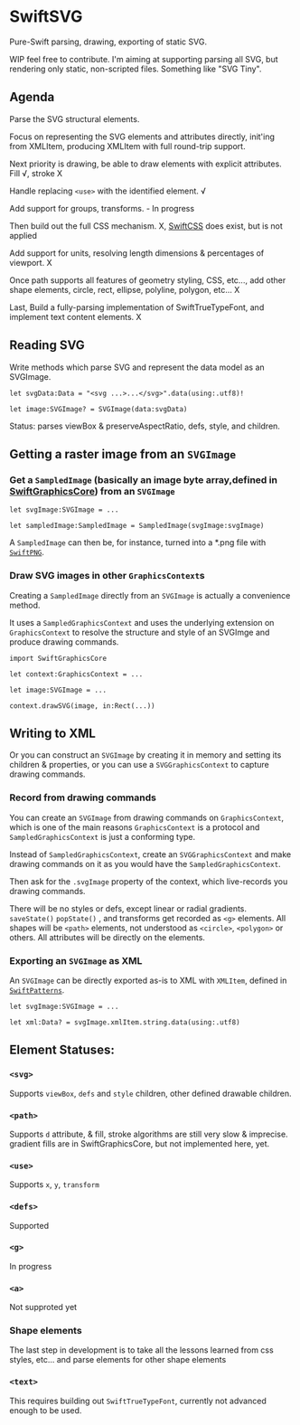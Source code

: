 # SwiftSVG
Pure-Swift parsing, drawing, exporting of static SVG.

WIP feel free to contribute.  I'm aiming at supporting parsing all SVG, but rendering only static, non-scripted files.  Something like "SVG Tiny".


## Agenda

Parse the SVG structural elements.

Focus on representing the SVG elements and attributes directly, init'ing from XMLItem, producing XMLItem with full round-trip support.

Next priority is drawing, be able to draw elements with explicit attributes. Fill √, stroke X

Handle replacing `<use>` with the identified element.  √

Add support for groups, transforms. - In progress

Then build out the full CSS mechanism.  X, [SwiftCSS](https://github.com/benspratling4/SwiftCSS) does exist, but is not applied

Add support for units, resolving length dimensions & percentages of viewport.  X

Once path supports all features of geometry styling, CSS, etc..., add other shape elements, circle, rect, ellipse, polyline, polygon, etc... X

Last, Build a fully-parsing implementation of SwiftTrueTypeFont, and implement text content elements.  X


## Reading SVG

Write methods which parse SVG and represent the data model as an SVGImage.

`let svgData:Data = "<svg ...>...</svg>".data(using:.utf8)!`

`let image:SVGImage? = SVGImage(data:svgData)`

Status: parses viewBox & preserveAspectRatio, defs, style, and children.


## Getting a raster image from an `SVGImage`

### Get a `SampledImage` (basically an image byte array,defined in [SwiftGraphicsCore](https://github.com/benspratling4/SwiftGraphicsCore)) from an `SVGImage`

`let svgImage:SVGImage = ...`

`let sampledImage:SampledImage = SampledImage(svgImage:svgImage)` 

A `SampledImage` can then be, for instance, turned into a *.png file with [`SwiftPNG`](https://github.com/benspratling4/SwiftPNG).


### Draw SVG images in other `GraphicsContext`s

Creating a `SampledImage` directly from an `SVGImage` is actually a convenience method.

It uses a `SampledGraphicsContext` and uses the underlying extension on `GraphicsContext` to resolve the structure and style of an SVGImge and produce drawing commands.

`import SwiftGraphicsCore`

`let context:GraphicsContext = ...`

`let image:SVGImage = ...`

`context.drawSVG(image, in:Rect(...)) `



## Writing to XML

Or you can construct an `SVGImage` by creating it in memory and setting its children & properties, or you can use a `SVGGraphicsContext` to capture drawing commands.

### Record from drawing commands

You can create an `SVGImage` from drawing commands on `GraphicsContext`, which is one of the main reasons `GraphicsContext` is a protocol and `SampledGraphicsContext` is just a conforming type. 

Instead of `SampledGraphicsContext`, create an `SVGGraphicsContext` and make drawing commands on it as you would have the `SampledGraphicsContext`.

Then ask for the `.svgImage` property of the context, which live-records you drawing commands.

There will be no styles or defs, except linear or radial gradients.  
`saveState()` `popState()` , and transforms get recorded as `<g>` elements.
All shapes will be `<path>` elements, not understood as `<circle>`, `<polygon>` or others.
All attributes will be directly on the elements.


### Exporting an `SVGImage` as XML

An `SVGImage` can be directly exported as-is to XML with  `XMLItem`, defined in [`SwiftPatterns`](https://github.com/benspratling4/SwiftPatterns).

`let svgImage:SVGImage = ...`

`let xml:Data? = svgImage.xmlItem.string.data(using:.utf8)`



## Element Statuses:

### `<svg>`
Supports `viewBox`, `defs` and `style` children, other defined drawable children.

### `<path>`
Supports `d` attribute, & fill, stroke algorithms are still very slow & imprecise.
gradient fills are in SwiftGraphicsCore, but not implemented here, yet.

### `<use>`
Supports `x`, `y`, `transform`

### `<defs>`
Supported

### `<g>`
In progress

### `<a>`
Not supproted yet

### Shape elements
The last step in development is to take all the lessons learned from css styles, etc...  and parse elements for other shape elements 

### `<text>`
This requires building out `SwiftTrueTypeFont`, currently not advanced enough to be used.
